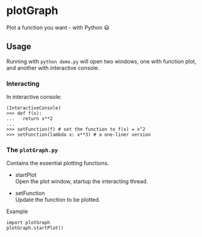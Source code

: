 # plotGraph
Plot a function you want - with Python :smiley:

## Usage
Running with `python demo.py` will open two windows, one with function plot, and another with interactive console.

### Interacting
In interactive console:
```python3
(InteractiveConsole)
>>> def f(x):
...   return x**2
...
>>> setFunction(f) # set the function to f(x) = x^2
>>> setFunction(lambda x: x**3) # a one-liner version
```

### The `plotGraph.py`
Contains the essential plotting functions.

- startPlot  
Open the plot window, startup the interacting thread.

- setFunction  
Update the function to be plotted.

Example
```python3
import plotGraph
plotGraph.startPlot()
```
